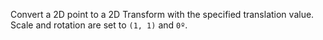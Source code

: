 Convert a 2D point to a 2D Transform with the specified translation value.  Scale and rotation are set to `(1, 1)` and `0º`.